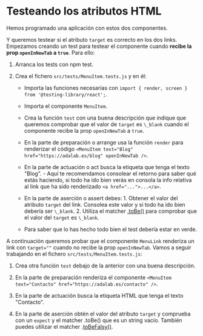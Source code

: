 # Testeando los atributos HTML

Hemos programado una aplicación con estos dos componentes.

Y queremos testear si el atributo `target` es correcto en los dos links. Empezamos creando un test para testear el componente cuando **recibe la prop `openInNewTab` a `true`**. Para ello:

1. Arranca los tests con npm test.
2. Crea el fichero `src/tests/MenuItem.tests.js` y en él:

   - Importa las funciones necesarias con `import { render, screen } from '@testing-library/react';`.

   - Importa el componente `MenuItem`.

   - Crea la función `test` con una buena descripción que indique que queremos comprobar que el valor de `target` es `\_blank` cuando el componente recibe la prop `openInNewTab` a `true`.

   - En la parte de preparación o arrange usa la función `render` para renderizar el código `<MenuItem text="Blog" href="https://adalab.es/blog" openInNewTab />`.

   - En la parte de actuación o act busca la etiqueta que tenga el texto "Blog". - Aquí te recomendamos consolear el retorno para saber qué estás haciendo, si todo ha ido bien verás en consola la info relativa al link que ha sido renderizado `<a href="...">...</a>`.

   - En la parte de aserción o assert debes: 1. Obtener el valor del atributo `target` del link. Consolea este valor y si todo ha ido bien debería ser `\_blank`. 2. Utiliza el matcher [.toBe()]("https://jestjs.io/es-ES/docs/expect#tobevalue") para comprobar que el valor del `target` es `\_blank`.

   - Para saber que lo has hecho todo bien el test debería estar en verde.

A continuación queremos probar que el componente `MenuLink` renderiza un link con `target=""` cuando no recibe la prop `openInNewTab`. Vamos a seguir trabajando en el fichero `src/tests/MenuItem.tests.js`:

1. Crea otra función `test` debajo de la anterior con una buena descripción.

2. En la parte de preparación renderiza el componente `<MenuItem text="Contacto" href="https://adalab.es/contacto" />`.

3. En la parte de actuación busca la etiqueta HTML que tenga el texto "Contacto".

4. En la parte de aserción obtén el valor del atributo `target` y comprueba con un `expect` y el matcher .toBe() que es un string vacío. También puedes utilizar el matcher .[toBeFalsy()](https://jestjs.io/es-ES/docs/expect#tobefalsy).
